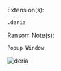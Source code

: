 Extension(s): 
```
.deria
```
Ransom Note(s): 
```
Popup Window
```
![deria](https://github.com/user-attachments/assets/21eb879f-4f00-4bde-b258-b1ad4ba52046)
